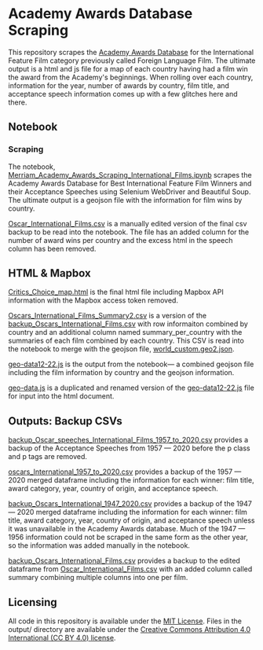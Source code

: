 # Academy Awards Database Scraping

This repository scrapes the [Academy Awards Database](https://awardsdatabase.oscars.org/search/) for the International Feature Film category previously called Foreign Language Film. The ultimate output is a html and js file for a map of each country having had a film win the award from the Academy's beginnings. When rolling over each country, information for the year, number of awards by country, film title, and acceptance speech information comes up with a few glitches here and there. 

## Notebook

### Scraping
The notebook, [Merriam_Academy_Awards_Scraping_International_Films.ipynb](main/Merriam_Academy_Awards_Scraping_International_Films.ipynb)
 scrapes the Academy Awards Database for Best International Feature Film Winners and their Acceptance Speeches using Selenium WebDriver and Beautiful Soup. The ultimate output is a geojson file with the information for film wins by country.

[Oscar_International_Films.csv](docs/Oscar_International_Films.csv) is a manually edited version of the final csv backup to be read into the notebook. The file has an added column for the number of award wins per country and the excess html in the speech column has been removed.


## HTML & Mapbox

[Critics_Choice_map.html](docs/html+mapbox/Critics_Choice_map.html) is the final html file including Mapbox API information with the Mapbox access token removed.

[Oscars_International_Films_Summary2.csv](docs/html+mapbox/Oscars_International_Films_Summary2.csv) is a version of the [backup_Oscars_International_Films.csv](docs/outputs-backup-csvs/backup_Oscars_International_Films.csv) with row informaiton combined by country and an additional column named summary_per_country with the summaries of each film combined by each country. This CSV is read into the notebook to merge with the geojson file, [world_custom.geo2.json](docs/html+mapbox/world_custom.geo2.json).

[geo-data12-22.js](docs/html+mapbox/geo-data12-22.js) is the output from the notebook— a combined geojson file including the film information by country and the geojson information. 

[geo-data.js](docs/html+mapbox/geo-data.js) is a duplicated and renamed version of the [geo-data12-22.js](docs/html+mapbox/geo-data12-22.js) file for input into the html document.


## Outputs: Backup CSVs
 
[backup_Oscar_speeches_International_Films_1957_to_2020.csv](docs/outputs-backup-csvs/backup_Oscar_speeches_International_Films_1957_to_2020.csv) provides a backup of the Acceptance Speeches from 1957 — 2020 before the p class and p tags are removed. 
 
[oscars_International_1957_to_2020.csv](docs/outputs-backup-csvs/oscars_International_1957_to_2020.csv) provides a backup of the 1957 — 2020 merged dataframe including the information for each winner: film title, award category, year, country of origin, and acceptance speech.
 
[backup_Oscars_International_1947_2020.csv](docs/outputs-backup-csvs/backup_Oscars_International_1947_2020.csv) provides a backup of the 1947 — 2020 merged dataframe including the information for each winner: film title, award category, year, country of origin, and acceptance speech unless it was unavailable in the Academy Awards database. Much of the 1947 — 1956 information could not be scraped in the same form as the other year, so the information was added manually in the notebook. 

[backup_Oscars_International_Films.csv](docs/outputs-backup-csvs/backup_Oscars_International_Films.csv) provides a backup to the edited dataframe from [Oscar_International_Films.csv](docs/Oscar_International_Films.csv) with an added column called summary combining multiple columns into one per film. 

## Licensing
All code in this repository is available under the [MIT License](https://opensource.org/licenses/MIT). Files in the output/ directory are available under the [Creative Commons Attribution 4.0 International (CC BY 4.0) license](https://creativecommons.org/licenses/by/4.0/).


